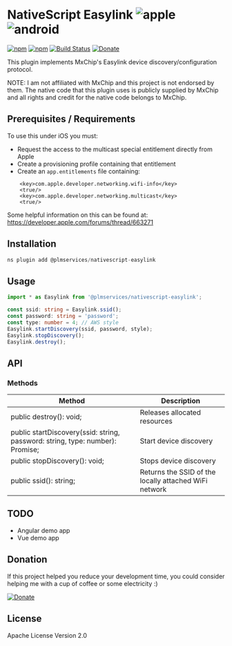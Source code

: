 # NativeScript Easylink ![apple](https://cdn3.iconfinder.com/data/icons/picons-social/57/16-apple-32.png) ![android](https://cdn4.iconfinder.com/data/icons/logos-3/228/android-32.png)

[![npm](https://img.shields.io/npm/v/@plmservices/nativescript-easylink.svg)](https://www.npmjs.com/package/@plmservices/nativescript-easylink)
[![npm](https://img.shields.io/npm/dm/@plmservices/nativescript-easylink.svg)](https://www.npmjs.com/package/@plmservices/nativescript-easylink)
[![Build Status](https://travis-ci.com/mcgouganp/plmservices-ns-plugins.svg?branch=master)](https://travis-ci.com/github/mcgouganp/plmservices-ns-plugins)
[![Donate](https://img.shields.io/badge/Donate-PayPal-green.svg)](https://www.paypal.com/cgi-bin/webscr?cmd=_s-xclick&hosted_button_id=6D28NSTFXMQKQ)

This plugin implements MxChip's Easylink device discovery/configuration protocol.

NOTE: I am not affiliated with MxChip and this project is not endorsed by them.
The native code that this plugin uses is publicly supplied by MxChip and all rights and credit for the native code belongs to MxChip.

## Prerequisites / Requirements

To use this under iOS you must:
* Request the access to the multicast special entitlement directly from Apple
* Create a provisioning profile containing that entitlement
* Create an `app.entitlements` file containing:
```
	<key>com.apple.developer.networking.wifi-info</key>
	<true/>
	<key>com.apple.developer.networking.multicast</key>
    <true/>
```

Some helpful information on this can be found at:
https://developer.apple.com/forums/thread/663271

## Installation

```javascript
ns plugin add @plmservices/nativescript-easylink
```

## Usage

```typescript
import * as Easylink from '@plmservices/nativescript-easylink';

const ssid: string = Easylink.ssid();
const password: string = 'password';
const type: number = 4;	// AWS style
Easylink.startDiscovery(ssid, password, style);
Easylink.stopDiscovery();
Easylink.destroy();
```

## API

### Methods

| Method                                                                                 | Description                                           |
|----------------------------------------------------------------------------------------| ------------------------------------------------------|
| public destroy(): void;                                                                | Releases allocated resources                          |
| public startDiscovery(ssid: string, password: string, type: number): Promise<boolean>; | Start device discovery                                |
| public stopDiscovery(): void;                                                          | Stops device discovery                                |
| public ssid(): string;                                                                 | Returns the SSID of the locally attached WiFi network |

## TODO
* Angular demo app
* Vue demo app

## Donation
If this project helped you reduce your development time, you could consider helping me with a cup of coffee or some electricity :)

[![Donate](https://www.paypalobjects.com/en_AU/i/btn/btn_donateCC_LG.gif)](https://www.paypal.com/cgi-bin/webscr?cmd=_s-xclick&hosted_button_id=6D28NSTFXMQKQ)

## License

Apache License Version 2.0
